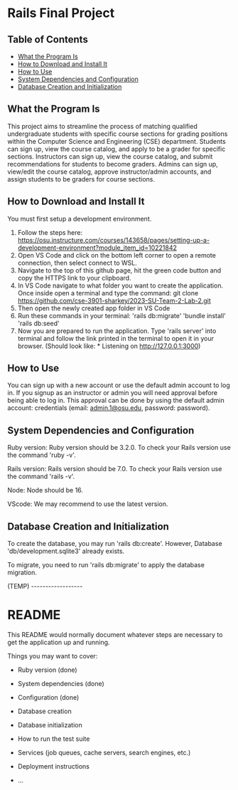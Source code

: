 # Rails Final Project

## Table of Contents

- [What the Program Is](#what-the-program-is)
- [How to Download and Install It](#how-to-download-and-install-it)
- [How to Use](#how-to-use)
- [System Dependencies and Configuration](#System_dependencies_and_Configuration)
- [Database Creation and Initialization](#Database_creation_and_Initialization)


## What the Program Is
This project aims to streamline the process of matching qualified undergraduate students with specific course sections for grading positions within the Computer Science and Engineering (CSE) department. Students can sign up, view the course catalog, and apply to be a grader for specific sections. Instructors can sign up, view the course catalog, and submit recommendations for students to become graders. Admins can sign up, view/edit the course catalog, approve instructor/admin accounts, and assign students to be graders for course sections.


## How to Download and Install It
  You must first setup a development environment.
1. Follow the steps here: https://osu.instructure.com/courses/143658/pages/setting-up-a-development-environment?module_item_id=10221842
2. Open VS Code and click on the bottom left corner to open a remote connection, then select connect to WSL.
3. Navigate to the top of this github page, hit the green code button and copy the HTTPS link to your clipboard.
4. In VS Code navigate to what folder you want to create the application. Once inside open a terminal and type the command: git clone https://github.com/cse-3901-sharkey/2023-SU-Team-2-Lab-2.git
5. Then open the newly created app folder in VS Code
6. Run these commands in your terminal:
  'rails db:migrate'
  'bundle install'
  'rails db:seed'
7. Now you are prepared to run the application. Type 'rails server' into terminal and follow the link printed in the terminal to open it in your browser. (Should look like: * Listening on http://127.0.0.1:3000)

## How to Use
You can sign up with a new account or use the default admin account to log in. If you signup as an instructor or admin you will need approval before being able to log in. This approval can be done by using the default admin account: credentials (email: admin.1@osu.edu, password: password).

## System Dependencies and Configuration
Ruby version:   Ruby version should be 3.2.0.  To check your Rails version use the command 'ruby -v'.

Rails version:  Rails version should be 7.0.  To check your Rails version use the command 'rails -v'.

Node:           Node should be 16. 

VScode:         We may recommend to use the latest version.

## Database Creation and Initialization
To create the database, you may run 'rails db:create'.  However, Database 'db/development.sqlite3' already exists.

To migrate, you need to run 'rails db:migrate' to apply the database migration.



(TEMP) ------------------
# README

This README would normally document whatever steps are necessary to get the
application up and running.

Things you may want to cover:

* Ruby version (done)

* System dependencies (done)

* Configuration (done)

* Database creation

* Database initialization

* How to run the test suite

* Services (job queues, cache servers, search engines, etc.)

* Deployment instructions

* ...


